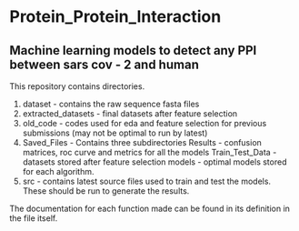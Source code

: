 # Protein_Protein_Interaction
## Machine learning models to detect any PPI between sars cov - 2 and human
This repository contains directories.

1) dataset - contains the raw sequence fasta files
2) extracted_datasets - final datasets after feature selection
3) old_code - codes used for eda and feature selection for previous submissions (may not be optimal to run by latest)
4) Saved_Files - Contains three subdirectories
          Results - confusion matrices, roc curve and metrics for all the models
          Train_Test_Data - datasets stored after feature selection
          models - optimal models stored for each algorithm.
5) src - contains latest source files used to train and test the models. These should be run to generate the results.

The documentation for each function made can be found in its definition in the file itself.
